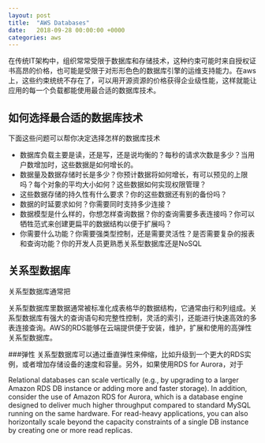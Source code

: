 ```yaml
---
layout: post
title:  "AWS Databases"
date:   2018-09-28 00:00:00 +0000
categories: aws
---
```


在传统IT架构中，组织常常受限于数据库和存储技术，这种约束可能时来自授权证书高昂的价格，也可能是受限于对形形色色的数据库引擎的运维支持能力。在aws上，这些约束统统不存在了，可以用开源资源的价格获得企业级性能，这样就能让应用的每一个负载都能使用最合适的数据库技术。

## 如何选择最合适的数据库技术
下面这些问题可以帮你决定选择怎样的数据库技术

- 数据库负载主要是读，还是写，还是说均衡的？每秒的请求次数是多少？当用户数增加时，这些数据是如何增长的。
- 数据量及数据存储时长是多少？你预计数据将如何增长，有可以预见的上限吗？每个对象的平均大小如何？这些数据如何实现权限管理？
- 这些数据存储的持久性有什么要求？你的这些数据还有别的备份吗？
- 数据的时延要求如何？你需要同时支持多少连接？
- 数据模型是什么样的，你想怎样查询数据？你的查询需要多表连接吗？你可以牺牲范式来创建更扁平的数据结构以便于扩展吗？
- 你需要什么功能？你需要强类型控制，还是需要灵活性？是否需要复杂的报表和查询功能？你的开发人员更熟悉关系型数据库还是NoSQL

## 关系型数据库
关系型数据库通常把

关系型数据库里数据通常被标准化成表格华的数据结构，它通常由行和列组成。关系型数据库有强大的查询语句和完整性控制，灵活的索引，还能进行快速高效的多表连接查询。AWS的RDS能够在云端提供便于安装，维护，扩展和使用的高弹性关系型数据库。

###弹性
关系型数据库可以通过垂直弹性来伸缩，比如升级到一个更大的RDS实例，或者增加存储设备的速度和容量。另外，如果使用RDS for Aurora，对于


Relational databases can scale vertically (e.g., by upgrading to a larger Amazon RDS DB instance or adding more and faster storage). In addition, consider the use of Amazon RDS for Aurora, which is a database engine designed to deliver much higher throughput compared to standard MySQL running on the same hardware. For read-heavy applications, you can also horizontally scale beyond the capacity constraints of a single DB instance by creating one or more read replicas.





